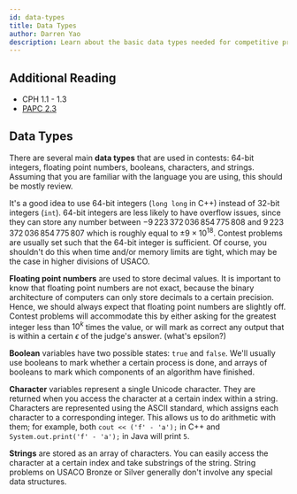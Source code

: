 ```yaml
---
id: data-types
title: Data Types
author: Darren Yao
description: Learn about the basic data types needed for competitive programming.
---
```


## Additional Reading

 - CPH 1.1 - 1.3
 - [PAPC 2.3](http://www.csc.kth.se/~jsannemo/slask/main.pdf)

## Data Types

There are several main **data types** that are used in contests: 64-bit integers, floating point numbers, booleans, characters, and strings. Assuming that you are familiar with the language you are using, this should be mostly review.

It's a good idea to use 64-bit integers (`long long` in C++) instead of 32-bit integers (`int`). 64-bit integers are less likely to have overflow issues, since they can store any number between $-9\,223\,372\,036\,854\,775\,808$ and $9\,223\,372\,036\,854\,775\,807$ which is roughly equal to $\pm 9 \times 10^{18}$. Contest problems are usually set such that the 64-bit integer is sufficient. Of course, you shouldn't do this when time and/or memory limits are tight, which may be the case in higher divisions of USACO.

**Floating point numbers** are used to store decimal values. It is important to know that floating point numbers are not exact, because the binary architecture of computers can only store decimals to a certain precision. Hence, we should always expect that floating point numbers are slightly off. Contest problems will accommodate this by either asking for the greatest integer less than $10^k$ times the value, or will mark as correct any output that is within a certain $\epsilon$ of the judge's answer. (what's epsilon?)

**Boolean** variables have two possible states: `true` and `false`. We'll usually use booleans to mark whether a certain process is done, and arrays of booleans to mark which components of an algorithm have finished.

**Character** variables represent a single Unicode character. They are returned when you access the character at a certain index within a string. Characters are represented using the ASCII standard, which assigns each character to a corresponding integer. This allows us to do arithmetic with them; for example, both `cout << ('f' - 'a');` in C++ and `System.out.print('f' - 'a');` in Java will print `5`.

**Strings** are stored as an array of characters. You can easily access the character at a certain index and take substrings of the string. String problems on USACO Bronze or Silver generally don't involve any special data structures.
